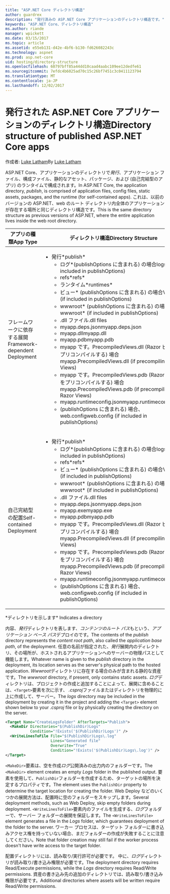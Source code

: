 ```yaml
---
title: "ASP.NET Core ディレクトリ構造"
author: guardrex
description: "発行済みの ASP.NET Core アプリケーションのディレクトリ構造です。"
keywords: "ASP.NET Core、ディレクトリ構造"
ms.author: riande
manager: wpickett
ms.date: 03/15/2017
ms.topic: article
ms.assetid: e55eb131-d42e-4bf6-b130-fd626082243c
ms.technology: aspnet
ms.prod: asp.net-core
uid: hosting/directory-structure
ms.openlocfilehash: 60797bff85a44dd10caad4aabc109ee12dedfe61
ms.sourcegitcommit: 7efdc4b6025ad70c15c26bf7451c3c0411123794
ms.translationtype: MT
ms.contentlocale: ja-JP
ms.lasthandoff: 12/02/2017
---
```

# <a name="directory-structure-of-published-aspnet-core-apps"></a><span data-ttu-id="4ec05-104">発行された ASP.NET Core アプリケーションのディレクトリ構造</span><span class="sxs-lookup"><span data-stu-id="4ec05-104">Directory structure of published ASP.NET Core apps</span></span>

<span data-ttu-id="4ec05-105">作成者: [Luke Latham](https://github.com/guardrex)</span><span class="sxs-lookup"><span data-stu-id="4ec05-105">By [Luke Latham](https://github.com/guardrex)</span></span>

<span data-ttu-id="4ec05-106">ASP.NET Core、アプリケーションのディレクトリで*発行*、アプリケーション ファイル、構成ファイル、静的なアセット、パッケージ、および (自己完結型のアプリ) のランタイムで構成されます。</span><span class="sxs-lookup"><span data-stu-id="4ec05-106">In ASP.NET Core, the application directory, *publish*, is comprised of application files, config files, static assets, packages, and the runtime (for self-contained apps).</span></span> <span data-ttu-id="4ec05-107">これは、以前のバージョンの ASP.NET、web のルート ディレクトリ内全体のアプリケーションが存在する場所と同じディレクトリ構造です。</span><span class="sxs-lookup"><span data-stu-id="4ec05-107">This is the same directory structure as previous versions of ASP.NET, where the entire application lives inside the web root directory.</span></span>

| <span data-ttu-id="4ec05-108">アプリの種類</span><span class="sxs-lookup"><span data-stu-id="4ec05-108">App Type</span></span> | <span data-ttu-id="4ec05-109">ディレクトリ構造</span><span class="sxs-lookup"><span data-stu-id="4ec05-109">Directory Structure</span></span> |
| --- | --- |
| <span data-ttu-id="4ec05-110">フレームワークに依存する展開</span><span class="sxs-lookup"><span data-stu-id="4ec05-110">Framework-dependent Deployment</span></span> | <ul><li><span data-ttu-id="4ec05-111">発行\*</span><span class="sxs-lookup"><span data-stu-id="4ec05-111">publish\*</span></span><ul><li><span data-ttu-id="4ec05-112">ログ\*(publishOptions に含まれる) の場合</span><span class="sxs-lookup"><span data-stu-id="4ec05-112">logs\* (if included in publishOptions)</span></span></li><li><span data-ttu-id="4ec05-113">refs\*</span><span class="sxs-lookup"><span data-stu-id="4ec05-113">refs\*</span></span></li><li><span data-ttu-id="4ec05-114">ランタイム\*</span><span class="sxs-lookup"><span data-stu-id="4ec05-114">runtimes\*</span></span></li><li><span data-ttu-id="4ec05-115">ビュー\* (publishOptions に含まれる) の場合</span><span class="sxs-lookup"><span data-stu-id="4ec05-115">Views\* (if included in publishOptions)</span></span></li><li><span data-ttu-id="4ec05-116">wwwroot\* (publishOptions に含まれる) の場合</span><span class="sxs-lookup"><span data-stu-id="4ec05-116">wwwroot\* (if included in publishOptions)</span></span></li><li><span data-ttu-id="4ec05-117">.dll ファイル</span><span class="sxs-lookup"><span data-stu-id="4ec05-117">.dll files</span></span></li><li><span data-ttu-id="4ec05-118">myapp.deps.json</span><span class="sxs-lookup"><span data-stu-id="4ec05-118">myapp.deps.json</span></span></li><li><span data-ttu-id="4ec05-119">myapp.dll</span><span class="sxs-lookup"><span data-stu-id="4ec05-119">myapp.dll</span></span></li><li><span data-ttu-id="4ec05-120">myapp.pdb</span><span class="sxs-lookup"><span data-stu-id="4ec05-120">myapp.pdb</span></span></li><li><span data-ttu-id="4ec05-121">myapp です。PrecompiledViews.dll (Razor ビューをプリコンパイルする) 場合</span><span class="sxs-lookup"><span data-stu-id="4ec05-121">myapp.PrecompiledViews.dll (if precompiling Razor Views)</span></span></li><li><span data-ttu-id="4ec05-122">myapp です。PrecompiledViews.pdb (Razor ビューをプリコンパイルする) 場合</span><span class="sxs-lookup"><span data-stu-id="4ec05-122">myapp.PrecompiledViews.pdb (if precompiling Razor Views)</span></span></li><li><span data-ttu-id="4ec05-123">myapp.runtimeconfig.json</span><span class="sxs-lookup"><span data-stu-id="4ec05-123">myapp.runtimeconfig.json</span></span></li><li><span data-ttu-id="4ec05-124">(publishOptions に含まれる) 場合、web.config</span><span class="sxs-lookup"><span data-stu-id="4ec05-124">web.config (if included in publishOptions)</span></span></li></ul></li></ul> |
| <span data-ttu-id="4ec05-125">自己完結型の配置</span><span class="sxs-lookup"><span data-stu-id="4ec05-125">Self-contained Deployment</span></span> | <ul><li><span data-ttu-id="4ec05-126">発行\*</span><span class="sxs-lookup"><span data-stu-id="4ec05-126">publish\*</span></span><ul><li><span data-ttu-id="4ec05-127">ログ\*(publishOptions に含まれる) の場合</span><span class="sxs-lookup"><span data-stu-id="4ec05-127">logs\* (if included in publishOptions)</span></span></li><li><span data-ttu-id="4ec05-128">refs\*</span><span class="sxs-lookup"><span data-stu-id="4ec05-128">refs\*</span></span></li><li><span data-ttu-id="4ec05-129">ビュー\* (publishOptions に含まれる) の場合</span><span class="sxs-lookup"><span data-stu-id="4ec05-129">Views\* (if included in publishOptions)</span></span></li><li><span data-ttu-id="4ec05-130">wwwroot\* (publishOptions に含まれる) の場合</span><span class="sxs-lookup"><span data-stu-id="4ec05-130">wwwroot\* (if included in publishOptions)</span></span></li><li><span data-ttu-id="4ec05-131">.dll ファイル</span><span class="sxs-lookup"><span data-stu-id="4ec05-131">.dll files</span></span></li><li><span data-ttu-id="4ec05-132">myapp.deps.json</span><span class="sxs-lookup"><span data-stu-id="4ec05-132">myapp.deps.json</span></span></li><li><span data-ttu-id="4ec05-133">myapp.exe</span><span class="sxs-lookup"><span data-stu-id="4ec05-133">myapp.exe</span></span></li><li><span data-ttu-id="4ec05-134">myapp.pdb</span><span class="sxs-lookup"><span data-stu-id="4ec05-134">myapp.pdb</span></span></li><li><span data-ttu-id="4ec05-135">myapp です。PrecompiledViews.dll (Razor ビューをプリコンパイルする) 場合</span><span class="sxs-lookup"><span data-stu-id="4ec05-135">myapp.PrecompiledViews.dll (if precompiling Razor Views)</span></span></li><li><span data-ttu-id="4ec05-136">myapp です。PrecompiledViews.pdb (Razor ビューをプリコンパイルする) 場合</span><span class="sxs-lookup"><span data-stu-id="4ec05-136">myapp.PrecompiledViews.pdb (if precompiling Razor Views)</span></span></li><li><span data-ttu-id="4ec05-137">myapp.runtimeconfig.json</span><span class="sxs-lookup"><span data-stu-id="4ec05-137">myapp.runtimeconfig.json</span></span></li><li><span data-ttu-id="4ec05-138">(publishOptions に含まれる) 場合、web.config</span><span class="sxs-lookup"><span data-stu-id="4ec05-138">web.config (if included in publishOptions)</span></span></li></ul></li></ul> |
<span data-ttu-id="4ec05-139">\*ディレクトリを示します</span><span class="sxs-lookup"><span data-stu-id="4ec05-139">\* Indicates a directory</span></span>

<span data-ttu-id="4ec05-140">内容、*発行*ディレクトリを表します、*コンテンツのルート パス*もという、*アプリケーション ベース パス*デプロイのです。</span><span class="sxs-lookup"><span data-stu-id="4ec05-140">The contents of the *publish* directory represents the *content root path*, also called the *application base path*, of the deployment.</span></span> <span data-ttu-id="4ec05-141">任意の名前が指定された、*発行*展開内のディレクトリ、その場所が、ホストされるアプリケーションへのサーバーの物理パスとして機能します。</span><span class="sxs-lookup"><span data-stu-id="4ec05-141">Whatever name is given to the *publish* directory in the deployment, its location serves as the server's physical path to the hosted application.</span></span> <span data-ttu-id="4ec05-142">*Wwwroot*ディレクトリに存在する場合のみが含まれる静的な資産です。</span><span class="sxs-lookup"><span data-stu-id="4ec05-142">The *wwwroot* directory, if present, only contains static assets.</span></span> <span data-ttu-id="4ec05-143">*ログ*ディレクトリは、プロジェクトの作成と追加することによって、展開に含めることは、`<Target>`要素を次に示す、 *.csproj*ファイルまたはディレクトリを物理的に上に作成して、サーバー。</span><span class="sxs-lookup"><span data-stu-id="4ec05-143">The *logs* directory may be included in the deployment by creating it in the project and adding the `<Target>` element shown below to your *.csproj* file or by physically creating the directory on the server.</span></span>

```xml
<Target Name="CreateLogsFolder" AfterTargets="Publish">
  <MakeDir Directories="$(PublishDir)Logs" 
           Condition="!Exists('$(PublishDir)Logs')" />
  <WriteLinesToFile File="$(PublishDir)Logs\.log" 
                    Lines="Generated file" 
                    Overwrite="True" 
                    Condition="!Exists('$(PublishDir)Logs\.log')" />
</Target>
```

<span data-ttu-id="4ec05-144">`<MakeDir>`要素は、空を作成*ログ*公開済みの出力内のフォルダーです。</span><span class="sxs-lookup"><span data-stu-id="4ec05-144">The `<MakeDir>` element creates an empty *Logs* folder in the published output.</span></span> <span data-ttu-id="4ec05-145">要素を使用して、`PublishDir`フォルダーを作成するため、ターゲットの場所を決定するプロパティです。</span><span class="sxs-lookup"><span data-stu-id="4ec05-145">The element uses the `PublishDir` property to determine the target location for creating the folder.</span></span> <span data-ttu-id="4ec05-146">Web Deploy などのいくつかの展開方法は、配置時に空のフォルダーをスキップします。</span><span class="sxs-lookup"><span data-stu-id="4ec05-146">Several deployment methods, such as Web Deploy, skip empty folders during deployment.</span></span> <span data-ttu-id="4ec05-147">`<WriteLinesToFile>`要素内のファイルを生成する、*ログ*フォルダーで、サーバー フォルダーの展開を保証します。</span><span class="sxs-lookup"><span data-stu-id="4ec05-147">The `<WriteLinesToFile>` element generates a file in the *Logs* folder, which guarantees deployment of the folder to the server.</span></span> <span data-ttu-id="4ec05-148">ワーカー プロセスは、ターゲット フォルダーに書き込みアクセス権を持っていない場合、まだフォルダーの作成が失敗することに注意してください。</span><span class="sxs-lookup"><span data-stu-id="4ec05-148">Note that folder creation may still fail if the worker process doesn't have write access to the target folder.</span></span>

<span data-ttu-id="4ec05-149">配置ディレクトリには、読み取り/実行許可が必要です。 中に、*ログ*ディレクトリが読み取り/書き込み権限が必要です。</span><span class="sxs-lookup"><span data-stu-id="4ec05-149">The deployment directory requires Read/Execute permissions, while the *Logs* directory requires Read/Write permissions.</span></span> <span data-ttu-id="4ec05-150">資産の書き込み先の追加のディレクトリでは、読み取り/書き込み権限が必要です。</span><span class="sxs-lookup"><span data-stu-id="4ec05-150">Additional directories where assets will be written require Read/Write permissions.</span></span>
